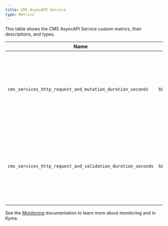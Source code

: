 ```yaml
---
title: CMS AsyncAPI Service
type: Metrics
---
```


This table shows the CMS AsyncAPI Service custom matrics, their descriptions, and types.

| Name | Type | Description |
|------|-------------|------|
| `cms_services_http_request_and_mutation_duration_seconds` | histogram | Specifies a number of assets that the service received for processing and mutated within a given time series. |
| `cms_services_http_request_and_validation_duration_seconds` | histogram | Specifies a number of assets that the service received for processing and validated within a given time series. |

See the [Monitoring](/components/monitoring) documentation to learn more about monitoring and in Kyma.
